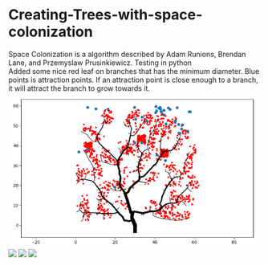# Creating-Trees-with-space-colonization
Space Colonization is a algorithm described by Adam Runions, Brendan Lane, and Przemyslaw Prusinkiewicz.  Testing in python  
Added some nice red leaf on branches that has the minimum diameter. 
Blue points is attraction points. If an attraction point is close enough to a branch, it will attract the branch to grow towards it.
![](image.png)
![](Namnlös.png)
![](Namnlös2.png)
![](Namnlös4.png)
